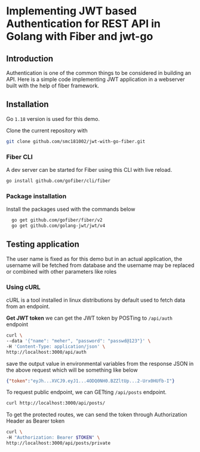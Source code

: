 # Implementing JWT based Authentication for REST API in Golang with Fiber and jwt-go

## Introduction

Authentication is one of the common things to be considered
in building an API. Here is a simple code implementing JWT
application in a webserver built with the help of fiber 
framework.

## Installation

Go `1.18` version is used for this demo.

Clone the current repository with 
```bash
git clone github.com/smc181002/jwt-with-go-fiber.git
```

### Fiber CLI

A dev server can be started for Fiber using this CLI with 
live reload.

```bash
go install github.com/gofiber/cli/fiber
```

### Package installation

Install the packages used with the commands below
```bash
  go get github.com/gofiber/fiber/v2
  go get github.com/golang-jwt/jwt/v4
```

## Testing application

The user name is fixed as for this demo but in an actual 
application, the username will be fetched from database and
the username may be replaced or combined with other 
parameters like roles

### Using cURL

cURL is a tool installed in linux distributions by default 
used to fetch data from an endpoint.

**Get JWT token**
we can get the JWT token by POSTing to `/api/auth` endpoint

```bash
curl \
--data '{"name": "meher", "password": "passwd@123"}' \
-H 'Content-Type: application/json' \
http://localhost:3000/api/auth
```

save the output value in environmental variables from the 
response JSON in the above request which will be 
something like below

```json
{"token":"eyJh...XVCJ9.eyJ1...4ODQ0NH0.BZZltUp...2-Urx0HUfb-I"}
```

To request public endpoint, we can GETting `/api/posts` 
endpoint.

```bash
curl http://localhost:3000/api/posts/
```

To get the protected routes, we can send the token through 
Authorization Header as Bearer token

```bash
curl \
-H "Authorization: Bearer $TOKEN" \
http://localhost:3000/api/posts/private
```

